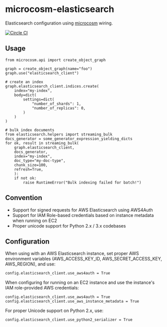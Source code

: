 # microcosm-elasticsearch

Elasticsearch configuration using [microcosm](https://github.com/globality-corp/microcosm) wiring.

[![Circle CI](https://circleci.com/gh/globality-corp/microcosm-elasticsearch/tree/develop.svg?style=svg)](https://circleci.com/gh/globality-corp/microcosm-elasticsearch/tree/develop)


## Usage

    from microcosm.api import create_object_graph

    graph = create_object_graph(name="foo")
    graph.use("elasticsearch_client")

    # create an index
    graph.elasticsearch_client.indices.create(
        index="my-index",
        body=dict(
            settings=dict(
                "number_of_shards": 1,
                "number_of_replicas": 0,
            )
        )
    )

    # bulk index documents
    from elasticsearch.helpers import streaming_bulk
    docs_generator = some_generator_expression_yielding_dicts
    for ok, result in streaming_bulk(
        graph.elasticsearch_client,
        docs_generator,
        index="my-index",
        doc_type="my-doc-type",
        chunk_size=100,
        refresh=True,
        ):
        if not ok:
            raise RuntimeError("Bulk indexing failed for batch!")


## Convention

 - Support for signed requests for AWS Elasticsearch using AWS4Auth
 - Support for IAM Role-based credentials based on instance metadata when running on EC2
 - Proper unicode support for Python 2.x / 3.x codebases


## Configuration

When using with an AWS Elasticsearch instance, set proper AWS environment variables (AWS_ACCESS_KEY_ID, AWS_SECRET_ACCESS_KEY, AWS_REGION), and use:

    config.elasticsearch_client.use_aws4auth = True

When configuring for running on an EC2 instance and use the instance's IAM role-provided AWS credentials:

    config.elasticsearch_client.use_aws4auth = True
    config.elasticsearch_client.use_aws_instance_metadata = True

For proper Unicode support on Python 2.x, use:

    config.elasticsearch_client.use_python2_serializer = True
